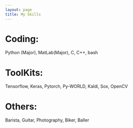 ```yaml
---
layout: page
title: My Skills
---
```


# Coding: 
Python (Major), MatLab(Major), C, C++, bash

# ToolKits: 
Tensorflow, Keras, Pytorch, Py-WORLD, Kaldi, Sox, OpenCV

# Others: 
Barista, Guitar, Photography, Biker, Baller
